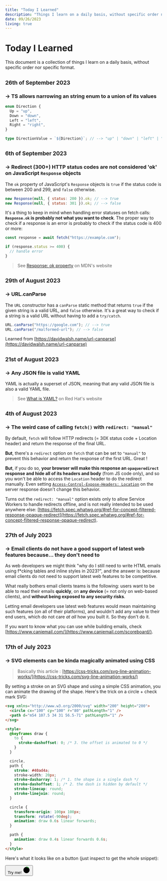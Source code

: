 ```yaml
---
title: "Today I Learned"
description: "Things I learn on a daily basis, without specific order nor specific format."
date: 09/26/2023
living: true
---
```


# Today I Learned

This document is a collection of things I learn on a daily basis, without specific order nor specific format.

## <small>26th of September 2023</small>

### → **TS allows narrowing an string enum to a union of its values**

```typescript
enum Direction {
  Up = "up",
  Down = "down",
  Left = "left",
  Right = "right",
}

type DirectionValue = `${Direction}`; // --> "up" | "down" | "left" | "right"
```

## <small>6th of September 2023</small>

### → **Redirect (300+) HTTP status codes are not considered 'ok' on JavaScript `Response` objects**

The `ok` property of JavaScript's `Response` objects is `true` if the status code is between 200 and 299, and `false` otherwise.

```javascript
new Response(null, { status: 200 }).ok; // --> true
new Response(null, { status: 301 }).ok; // --> false
```

It's a thing to keep in mind when handling error statuses on fetch calls: **`Response.ok` is probably not what you want to check**.
The proper way to check if a response is an error is probably to check if the status code is 400 or more:

```javascript
const response = await fetch("https://example.com");

if (response.status >= 400) {
  // handle error
}
```

> See [Response: ok property](https://developer.mozilla.org/en-US/docs/Web/API/Response/ok) on MDN's website

## <small>29th of August 2023</small>

### → **URL.canParse**

The `URL` constructor has a `canParse` static method that returns `true` if the given string is a valid URL, and `false` otherwise. It's a great way to check if a string is a valid URL without having to add a `try/catch`.

```js
URL.canParse("https://google.com"); // --> true
URL.canParse("/malformed-url"); // --> false
```

Learned from [https://davidwalsh.name/url-canparse](https://davidwalsh.name/url-canparse)

## <small>21st of August 2023</small>

### → **Any JSON file is valid YAML**

YAML is actually a superset of JSON, meaning that any valid JSON file is also a valid YAML file.

> See [What is YAML?](https://www.redhat.com/en/topics/automation/what-is-yaml) on Red Hat's website

## <small>4th of August 2023</small>

### → **The weird case of calling `fetch()` with `redirect: "manual"`**

By default, `fetch` will follow HTTP redirects (= 30X status code + Location header) and return the response of the final URL.

**But**, there's a `redirect` option on `fetch` that can be set to `"manual"` to prevent this behavior and return the response of the first URL. Great !

**But**, if you do so, **your browser will make this response an `opaqueredirect` response and hide all of its headers and body** (from JS code only), and so you won't be able to access the `Location` header to do the redirect manually. Even setting [`Access-Control-Expose-Headers: Location`](https://developer.mozilla.org/en-US/docs/Web/HTTP/Headers/Access-Control-Expose-Headers) on the server response doesn't change this behavior.

Turns out the `redirect: "manual"` option exists only to allow Service Workers to handle redirects offline, and is not really intended to be used anywhere else: [https://fetch.spec.whatwg.org/#ref-for-concept-filtered-response-opaque-redirect](https://fetch.spec.whatwg.org/#ref-for-concept-filtered-response-opaque-redirect).

## <small>27th of July 2023</small>

### → **Email clients do not have a good support of latest web features because... they don't need to**

As web developers we might think "why do I still need to write HTML emails using f\*cking tables and inline styles in 2023?", and the answer is: because email clients do not need to support latest web features to be competitive.

What really bothers email clients teams is the following: users want to be able to read their emails **quickly**, on **any device** (= not only on web-based clients), and **without being exposed to any security risks**.

Letting email developers use latest web features would mean maintaining such features (on all of their platforms), and wouldn't add any value to their end users, which do not care _at all_ how you built it. So they don't do it.

If you want to know what you can use while building emails, check [https://www.caniemail.com/](https://www.caniemail.com/scoreboard/).

## <small>17th of July 2023</small>

### → **SVG elements can be kinda magically animated using CSS**

> Basically this article : [https://css-tricks.com/svg-line-animation-works/](https://css-tricks.com/svg-line-animation-works/)

By setting a stroke on an SVG shape and using a simple CSS animation, you can animate the drawing of the shape.
Here's the trick on a circle + check mark SVG:

```html
<svg xmlns="http://www.w3.org/2000/svg" width="200" height="200">
  <circle cx="100" cy="100" r="80" pathLength="1" />
  <path d="m54 107.5 34 31 56.5-71" pathLength="1" />
</svg>

<style>
  @keyframes draw {
    to {
      stroke-dashoffset: 0; /* 3. the offset is animated to 0 */
    }
  }

  circle,
  path {
    stroke: #40ad4a;
    stroke-width: 20px;
    stroke-dasharray: 1; /* 1. the shape is a single dash */
    stroke-dashoffset: 1; /* 2. the dash is hidden by default */
    stroke-linecap: round;
    stroke-linejoin: round;
  }

  circle {
    transform-origin: 100px 100px;
    transform: rotate(-90deg);
    animation: draw 0.6s linear forwards;
  }

  path {
    animation: draw 0.4s linear forwards 0.6s;
  }
</style>
```

Here's what it looks like on a button (just inspect to get the whole snippet):

<button id="check-button" class="flex items-center px-3 py-1 bg-black rounded-md shadow gap-x-2">
  <span class="text-lg font-medium text-white">Try me!</span>

  <svg id="check-svg" class="hidden" xmlns="http://www.w3.org/2000/svg" viewBox="0 0 200 200" width="25" height="25">
    <circle cx="100" cy="100" r="80" pathLength="1"/>
    <path d="m54 107.5 34 31 56.5-71" pathLength="1"/>
  </svg>
</button>

<script type="application/javascript">
  const button = document.getElementById('check-button');
  const svg = document.getElementById('check-svg');

  button.addEventListener('click', () => {
    svg.classList.toggle('hidden');
    button.classList.toggle('button--svg-visible');
  });
</script>

<style>
  @keyframes draw {
    to {
      stroke-dashoffset: 0;
    }
  }
  #check-svg circle,
  #check-svg path {
    stroke: #40ad4a;
    stroke-width: 20px;
    stroke-dasharray: 1;
    stroke-dashoffset: 1;
    stroke-linecap: round;
    stroke-linejoin: round;
  }
  #check-svg circle {
    transform-origin: 100px 100px;
    transform: rotate(-90deg);
    animation: draw 0.6s linear forwards;
  }
  #check-svg path {
    animation: draw 0.4s linear forwards 0.6s;
  }
</style>
